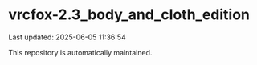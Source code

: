 # vrcfox-2.3_body_and_cloth_edition

Last updated: 2025-06-05 11:36:54

This repository is automatically maintained.
